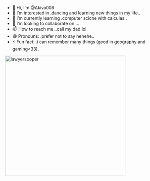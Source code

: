 - 👋 Hi, I’m @Akiva008
- 👀 I’m interested in .dancing and learning new things in my life..
- 🌱 I’m currently learning .computer scicne with calculas..
- 💞️ I’m looking to collaborate on ...
- 📫 How to reach me ..call my dad lol.
- 😄 Pronouns: .prefer not to say hehehe..
- ⚡ Fun fact: .i can remember many things (good in geography and gaming<33).

<!---
Akiva008/Akiva008 is a ✨ special ✨ repository because its `README.md` (this file) appears on your GitHub profile.
You can click the Preview link to take a look at your changes.
---><img width="388" alt="lawyersooper" src="https://github.com/Akiva008/Akiva008/assets/174484219/a8e6cd29-78d3-45b1-95dd-807b1628cd4b">

